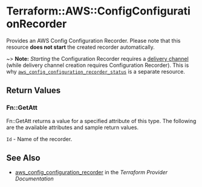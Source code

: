 # Terraform::AWS::ConfigConfigurationRecorder

Provides an AWS Config Configuration Recorder. Please note that this resource **does not start** the created recorder automatically.

~> **Note:** _Starting_ the Configuration Recorder requires a [delivery channel](/docs/providers/aws/r/config_delivery_channel.html) (while delivery channel creation requires Configuration Recorder). This is why [`aws_config_configuration_recorder_status`](/docs/providers/aws/r/config_configuration_recorder_status.html) is a separate resource.

## Return Values

### Fn::GetAtt

Fn::GetAtt returns a value for a specified attribute of this type. The following are the available attributes and sample return values.

`Id` - Name of the recorder.

## See Also

* [aws_config_configuration_recorder](https://www.terraform.io/docs/providers/aws/r/config_configuration_recorder.html) in the _Terraform Provider Documentation_